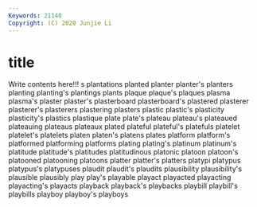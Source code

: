 ```yaml
---
Keywords: 21140
Copyright: (C) 2020 Junjie Li
---
```


# title

Write contents here!!!
s 
plantations
planted 
planter 
planter's 
planters 
planting 
planting's 
plantings 
plants 
plaque 
plaque's
plaques 
plasma 
plasma's 
plaster 
plaster's 
plasterboard 
plasterboard's 
plastered 
plasterer 
plasterer's
plasterers 
plastering 
plasters 
plastic 
plastic's 
plasticity 
plasticity's 
plastics 
plastique 
plate
plate's 
plateau 
plateau's 
plateaued 
plateauing 
plateaus 
plateaux 
plated 
plateful 
plateful's
platefuls 
platelet 
platelet's 
platelets 
platen 
platen's 
platens 
plates 
platform 
platform's
platformed 
platforming 
platforms 
plating 
plating's 
platinum 
platinum's 
platitude 
platitude's 
platitudes
platitudinous 
platonic 
platoon 
platoon's 
platooned 
platooning 
platoons 
platter 
platter's 
platters
platypi 
platypus 
platypus's 
platypuses 
plaudit 
plaudit's 
plaudits 
plausibility 
plausibility's 
plausible
plausibly 
play 
play's 
playable 
playact 
playacted 
playacting 
playacting's 
playacts 
playback
playback's 
playbacks 
playbill 
playbill's 
playbills 
playboy 
playboy's 
playboys 
